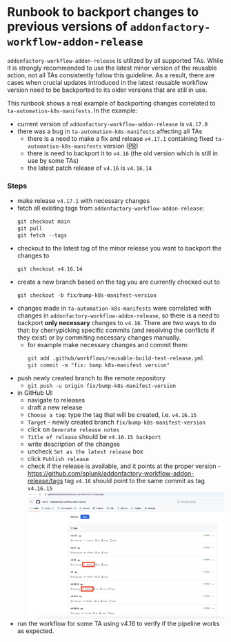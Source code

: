 # Runbook to backport changes to previous versions of `addonfactory-workflow-addon-release` 
`addonfactory-workflow-addon-release` is utilized by all supported TAs. While it is strongly recommended to use the latest minor version of the reusable action, not all TAs consistently follow this guideline. As a result, there are cases when crucial updates introduced in the latest reusable workflow version need to be backported to its older versions that are still in use.

This runbook shows a real example of backporting changes correlated to `ta-automation-k8s-manifests`. In the example: 
- current version of `addonfactory-workflow-addon-release` is `v4.17.0`
- there was a bug in `ta-automation-k8s-manifests` affecting all TAs
  - there is a need to make a fix and release `v4.17.1` containing fixed `ta-automation-k8s-manifests` version ([PR](https://github.com/splunk/addonfactory-workflow-addon-release/pull/329))
  - there is need to backport it to `v4.16` (the old version which is still in use by some TAs)
  - the latest patch release of `v4.16` is `v4.16.14`
### Steps 
- make release `v4.17.1` with necessary changes
- fetch all existing tags from `addonfactory-workflow-addon-release`: 
  ```
  git checkout main
  git pull
  git fetch --tags
  ```
- checkout to the latest tag of the minor release you want to backport the changes to
  ```
  git checkout v4.16.14
  ```
- create a new branch based on the tag you are currently checked out to
  ```
  git checkout -b fix/bump-k8s-manifest-version
  ```
- changes made in `ta-automation-k8s-manifests` were correlated with changes in `addonfactory-workflow-addon-release`, so there is a need to backport **only necessary** changes to `v4.16`. There are two ways to do that: by cherrypicking specific commits (and resolving the conflicts if they exist) or by commiting necessary changes manually.
  - for example make necessary changes and commit them: 
    ```
    git add .github/workflows/reusable-build-test-release.yml
    git commit -m "fix: bump k8s-manifest version"
    ```
- push newly created branch to the remote repository
  - ```git push -u origin fix/bump-k8s-manifest-version```
- in GitHub UI: 
  - navigate to releases
  - draft a new release 
  - `Choose a tag`: type the tag that will be created, i.e. `v4.16.15` 
  - `Target` - newly created branch `fix/bump-k8s-manifest-version`
  - click on `Generate release notes` 
  - `Title of release` should be `v4.16.15 backport` 
  - write description of the changes 
  - uncheck `Set as the latest release` box 
  - click `Publish release`
  - check if the release is available, and it points at the proper version - https://github.com/splunk/addonfactory-workflow-addon-release/tags tag `v4.16` should point to the same commit as tag `v4.16.15` 
    <img src="../images/backporting/compare-tags.png" alt="tags"/>
- run the workflow for some TA using v4.16 to verify if the pipeline works as expected.